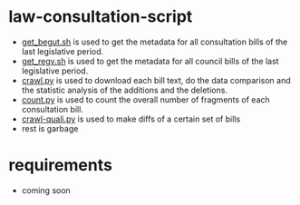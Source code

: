 # law-consultation-script

  - [get_begut.sh] is used to get the metadata for all consultation bills of the last legislative period.
  - [get_regv.sh] is used to get the metadata for all council bills of the last legislative period.
  - [crawl.py] is used to download each bill text, do the data comparison and the statistic analysis of the additions and the deletions.
  - [count.py] is used to count the overall number of fragments of each consultation bill.
  - [crawl-quali.py] is used to make diffs of a certain set of bills
  - rest is garbage

[get_begut.sh]: https://github.com/eest9/law-consultation-script/blob/master/get_begut.sh
[get_regv.sh]: https://github.com/eest9/law-consultation-script/blob/master/get_regv.sh
[crawl.py]: https://github.com/eest9/law-consultation-script/blob/master/crawl.py
[count.py]: https://github.com/eest9/law-consultation-script/blob/master/count.py
[crawl-quali.py]: https://github.com/eest9/law-consultation-script/blob/master/crawl-quali.py

# requirements

  - coming soon
